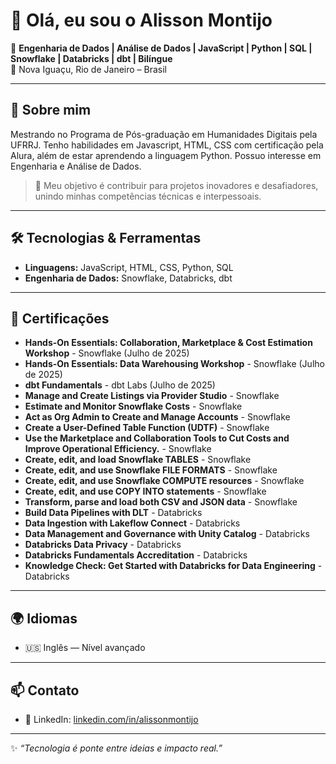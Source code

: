 # 👋 Olá, eu sou o Alisson Montijo  

🎯 **Engenharia de Dados | Análise de Dados | JavaScript | Python | SQL | Snowflake | Databricks | dbt | Bilíngue**  
📍 Nova Iguaçu, Rio de Janeiro – Brasil  

---

## 🌟 Sobre mim  
Mestrando no Programa de Pós-graduação em Humanidades Digitais pela UFRRJ. Tenho habilidades em Javascript, HTML, CSS com certificação pela Alura, além de estar aprendendo a linguagem Python. Possuo interesse em Engenharia e Análise de Dados.

> 🚀 Meu objetivo é contribuir para projetos inovadores e desafiadores, unindo minhas competências técnicas e interpessoais.

---

## 🛠️ Tecnologias & Ferramentas  

- **Linguagens:** JavaScript, HTML, CSS, Python, SQL
- **Engenharia de Dados:** Snowflake, Databricks, dbt

---

## 📜 Certificações  

- **Hands-On Essentials: Collaboration, Marketplace & Cost Estimation Workshop** - Snowflake (Julho de 2025)
- **Hands-On Essentials: Data Warehousing Workshop** - Snowflake (Julho de 2025)
- **dbt Fundamentals** - dbt Labs (Julho de 2025)
- **Manage and Create Listings via Provider Studio** - Snowflake
- **Estimate and Monitor Snowflake Costs** - Snowflake
- **Act as Org Admin to Create and Manage Accounts** - Snowflake
- **Create a User-Defined Table Function (UDTF)** - Snowflake
- **Use the Marketplace and Collaboration Tools to Cut Costs and Improve Operational Efficiency.** - Snowflake
- **Create, edit, and load Snowflake TABLES** - Snowflake
- **Create, edit, and use Snowflake FILE FORMATS** - Snowflake
- **Create, edit, and use Snowflake COMPUTE resources** - Snowflake
- **Create, edit, and use COPY INTO statements** - Snowflake
- **Transform, parse and load both CSV and JSON data** - Snowflake
- **Build Data Pipelines with DLT** - Databricks
- **Data Ingestion with Lakeflow Connect** - Databricks
- **Data Management and Governance with Unity Catalog** - Databricks
- **Databricks Data Privacy** - Databricks
- **Databricks Fundamentals Accreditation** - Databricks
- **Knowledge Check: Get Started with Databricks for Data Engineering** - Databricks

---

## 🌍 Idiomas  

- 🇺🇸 Inglês — Nível avançado

---

## 📫 Contato  

- 💼 LinkedIn: [linkedin.com/in/alissonmontijo](https://www.linkedin.com/in/alissonmontijo)

---

✨ *“Tecnologia é ponte entre ideias e impacto real.”*  


